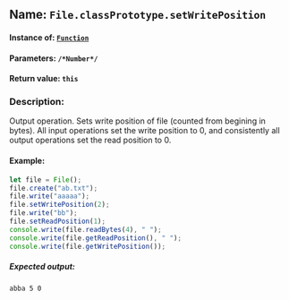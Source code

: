 ## Name: `File.classPrototype.setWritePosition`

#### Instance of: [`Function`](Function.md)

#### Parameters: `/*Number*/`

#### Return value: `this`

### Description:

Output operation. 
Sets write position of file
(counted from begining in bytes). 
All input operations set the write 
position to 0, and consistently all 
output operations set the read 
position to 0.

#### Example:

```js
let file = File();
file.create("ab.txt");
file.write("aaaaa");
file.setWritePosition(2);
file.write("bb");
file.setReadPosition(1);
console.write(file.readBytes(4), " ");
console.write(file.getReadPosition(), " ");
console.write(file.getWritePosition());
```

##### Expected output:

```
abba 5 0
```

